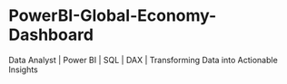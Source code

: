 # PowerBI-Global-Economy-Dashboard
Data Analyst | Power BI | SQL | DAX | Transforming Data into Actionable Insights
